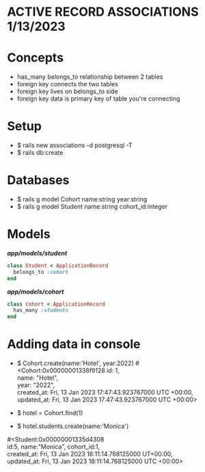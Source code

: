 # ACTIVE RECORD ASSOCIATIONS 1/13/2023

# Concepts
- has_many belongs_to relationship between 2 tables
- foreign key connects the two tables
- foreign key lives on belongs_to side
- foreign key data is primary key of table you're connecting


# Setup
- $ rails new associations -d postgresql -T
- $ rails db:create

# Databases
- $ rails g model Cohort name:string year:string
- $ rails g model Student name:string cohort_id:integer

# Models
***app/models/student***
```ruby
class Student < ApplicationRecord
  belongs_to :cohort
end
```
***app/models/cohort***
```ruby
class Cohort < ApplicationRecord
  has_many :students
end
```

# Adding data in console

- $ Cohort.create(name:'Hotel', year:2022)
    #<Cohort:0x00000001338f9128
    id: 1,                
    name: "Hotel",        
    year: "2022",         
    created_at: Fri, 13 Jan 2023 17:47:43.923767000 UTC +00:00,
    updated_at: Fri, 13 Jan 2023 17:47:43.923767000 UTC +00:00> 



- $ hotel = Cohort.find(1)
- $ hotel.students.create(name:'Monica')

#<Student:0x00000001335d4308                                                    
 id:5,                                                         name:"Monica",                                                cohort_id:1,                                                  
 created_at: Fri, 13 Jan 2023 18:11:14.768125000 UT+00:00,                    
 updated_at: Fri, 13 Jan 2023 18:11:14.768125000 UTC +00:00> 
